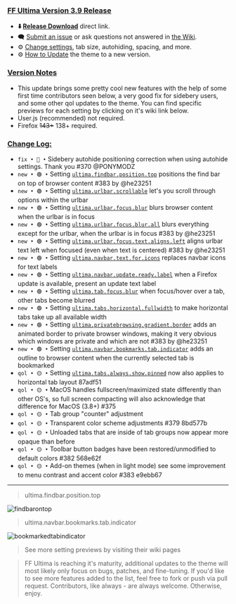 ### <ins> FF Ultima Version 3.9 Release
- **⬇️ [Release Download](https://github.com/soulhotel/FF-ULTIMA/releases/download/3.9/ffultima3.9.zip)** direct link.<!--- **⬇️ [Source Download](https://github.com/soulhotel/FF-ULTIMA/archive/refs/heads/main.zip)** direct link.-->
- 🗨️ [Submit an issue](https://github.com/soulhotel/FF-ULTIMA/issues/new/choose) or ask questions not answered in [the Wiki](https://ff-ultima.github.io/docs/getting-started).
- ⚙️ [Change settings](https://ff-ultima.github.io/docs/category/settings), tab size, autohiding, spacing, and more.
- ⚙️ [How to Update](https://ff-ultima.github.io/docs/how-to/how-to-update) the theme to a new version.
  
### <ins> Version Notes
- This update brings some pretty cool new features with the help of some first time contributors seen below, a very good fix for sidebery users, and some other qol updates to the theme. You can find specific previews for each setting by clicking on it's wiki link below.
- User.js (recommended) not required.
- Firefox ~~143+~~ 138+ required.
<!--
- User.js required. 
- User.js not required.
- User.js (recommended) not required. 
-->

### <ins> Change Log:
- `fix • 🔴 •` Sidebery autohide positioning correction when using autohide settings. Thank you #370 @PONYMODZ
- `new • 🟢 •` Setting [`ultima.findbar.position.top`](https://ff-ultima.github.io/docs/settings/all/content-area-settings#ultimafindbarpositiontop) positions the find bar on top of browser content #383 by @he23251
- `new • 🟢 •` Setting [`ultima.urlbar.scrollable`](https://ff-ultima.github.io/docs/settings/all/urlbar-settings#ultimatabshorizontalfullwidth) let's you scroll through options within the urlbar
- `new • 🟢 •` Setting [`ultima.urlbar.focus.blur`](https://ff-ultima.github.io/docs/settings/all/urlbar-settings#ultimaurlbarfocusblur) blurs browser content when the urlbar is in focus
- `new • 🟢 •` Setting [`ultima.urlbar.focus.blur.all`](https://ff-ultima.github.io/docs/settings/all/urlbar-settings#ultimaurlbarfocusblurall) blurs everything except for the urlbar, when the urlbar is in focus #383 by @he23251
- `new • 🟢 •` Setting [`ultima.urlbar.focus.text.aligns.left`](https://ff-ultima.github.io/docs/settings/all/tab-settings#ultimaurlbarfocustextalignsleft) aligns urlbar text left when focused (even when text is centered) #383 by @he23251
- `new • 🟢 •` Setting [`ultima.navbar.text.for.icons`](https://ff-ultima.github.io/docs/settings/all/topbar-settings#ultimanavbartextforicons) replaces navbar icons for text labels
- `new • 🟢 •` Setting [`ultima.navbar.update.ready.label`](https://ff-ultima.github.io/docs/settings/all/topbar-settings#ultimanavbarupdatereadylabel) when a Firefox update is available, present an update text label
- `new • 🟢 •` Setting [`ultima.tab.focus.blur`](https://ff-ultima.github.io/docs/settings/all/tab-settings#tabfocusblur) when focus/hover over a tab, other tabs become blurred
- `new • 🟢 •` Setting [`ultima.tabs.horizontal.fullwidth`](https://ff-ultima.github.io/docs/settings/all/tab-settings#ultimatabshorizontalfullwidth) to make horizontal tabs take up all available width
- `new • 🟢 •` Setting [`ultima.privatebrowsing.gradient.border`](https://ff-ultima.github.io/docs/settings/all/other-settings#ultimaprivatebrowsinggradientborder) adds an animated border to private browser windows, making it very obvious which windows are private and which are not #383 by @he23251
- `new • 🟢 •` Setting [`ultima.navbar.bookmarks.tab.indicator`](https://ff-ultima.github.io/docs/settings/all/topbar-settings#ultimanavbarbookmarkstabindicator) adds an outline to browser content when the currently selected tab is bookmarked
- `qol • 🟡 •` Setting [`ultima.tabs.always.show.pinned`](https://ff-ultima.github.io/docs/settings/all/tab-settings#ultimatabsalwaysshowpinned) now also applies to horizontal tab layout 87adf51
- `qol • 🟡 •` MacOS handles fullscreen/maximized state differently than other OS's, so full screen compacting will also acknowledge that difference for MacOS (3.8+) #375
- `qol • 🟡 •` Tab group "counter" adjustment
- `qol • 🟡 •` Transparent color scheme adjustments #379 8bd577b
- `qol • 🟡 •` Unloaded tabs that are inside of tab groups now appear more opaque than before
- `qol • 🟡 •` Toolbar button badges have been restored/unmodified to default colors #382 568e62f
- `qol • 🟡 •` Add-on themes (when in light mode) see some improvement to menu contrast and accent color #383 e9ebb67
<!--
- `fyi • ℹ️ •`
- `fix • 🔴 •` 
- `new • 🟢 •` 
- `qol • 🟡 •` 
- `wip • ℹ️ •` 
-->

>

---

> ultima.findbar.position.top

![findbarontop](https://github.com/user-attachments/assets/afdf6bbe-996a-4b32-be76-27858bdc09e6)

> ultima.navbar.bookmarks.tab.indicator

![bookmarkedtabindicator](https://github.com/user-attachments/assets/ab599138-4f91-4b69-a950-98b94ba88a33)

> See more setting previews by visiting their wiki pages

> FF Ultima is reaching it's maturity, additional updates to the theme will most likely only focus on bugs, patches, and fine-tuning. If you'd like to see more features added to the list, feel free to fork or push via pull request. Contributors, like always - are always welcome. Otherwise, enjoy.
